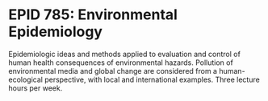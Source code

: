 # EPID 785: Environmental Epidemiology

Epidemiologic ideas and methods applied to evaluation and control of human health consequences of environmental hazards. Pollution of environmental media and global change are considered from a human-ecological perspective, with local and international examples. Three lecture hours per week.